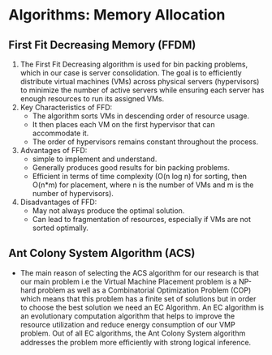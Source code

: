 # Algorithms: Memory Allocation

## First Fit Decreasing Memory (FFDM)

1. The First Fit Decreasing algorithm is used for bin packing problems, which in our case is server consolidation. The goal is to efficiently distribute virtual machines (VMs) across physical servers (hypervisors) to minimize the number of active servers while ensuring each server has enough resources to run its assigned VMs.
2. Key Characteristics of FFD:
    - The algorithm sorts VMs in descending order of resource usage.
    - It then places each VM on the first hypervisor that can accommodate it.
    - The order of hypervisors remains constant throughout the process.
3. Advantages of FFD:
    - simple to implement and understand.
    - Generally produces good results for bin packing problems.
    - Efficient in terms of time complexity (O(n log n) for sorting, then O(n*m) for placement, where n is the number of VMs and m is the number of hypervisors).
4. Disadvantages of FFD:
    - May not always produce the optimal solution.
    - Can lead to fragmentation of resources, especially if VMs are not sorted optimally.

## Ant Colony System Algorithm (ACS)

* The main reason of selecting the ACS algorithm for our research is that our main
problem i.e the Virtual Machine Placement problem is a NP-hard problem as well
as a Combinatorial Optimization Problem (COP) which means that this problem
has a finite set of solutions but in order to choose the best solution we need an EC
Algorithm. An EC algorithm is an evolutionary computation algorithm that helps
to improve the resource utilization and reduce energy consumption of our VMP
problem. Out of all EC algorithms, the Ant Colony System algorithm addresses the
problem more eﬃciently with strong logical inference.
